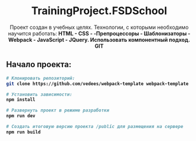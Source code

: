 <div align="center">
  <h1>TrainingProject.FSDSchool</h1>
  <p>
    Проект создан в учебных целях. Технологии, с которыми необходимо научится работать: <b>HTML - CSS - -Препроцессоры - Шаблонизаторы - Webpack - JavaScript - JQuery. Использовать компонентный подход. GIT<b>
  </p>
</div>


## Начало проекта:

``` bash
# Клонировать репозиторий:
git clone https://github.com/vedees/webpack-template webpack-template

# Установить зависимости:
npm install

# Развернуть проект в режиме разработки
npm run dev

# Создать итоговую версию проекта /public для размещения на сервере
npm run build
```